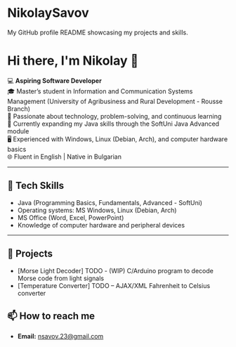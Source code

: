 # NikolaySavov
My GitHub profile README showcasing my projects and skills.

# Hi there, I'm Nikolay 👋

💻 **Aspiring Software Developer**  
🎓 Master’s student in Information and Communication Systems Management (University of Agribusiness and Rural Development - Rousse Branch)  
🚀 Passionate about technology, problem-solving, and continuous learning  
🌱 Currently expanding my Java skills through the SoftUni Java Advanced module  
🖥️ Experienced with Windows, Linux (Debian, Arch), and computer hardware basics  
🌐 Fluent in English | Native in Bulgarian  

---

## 🔧 Tech Skills
- Java (Programming Basics, Fundamentals, Advanced - SoftUni)
- Operating systems: MS Windows, Linux (Debian, Arch)
- MS Office (Word, Excel, PowerPoint)
- Knowledge of computer hardware and peripheral devices

---

## 📂 Projects
- [Morse Light Decoder] TODO - (WIP) C/Arduino program to decode Morse code from light signals  
- [Temperature Converter] TODO – AJAX/XML Fahrenheit to Celsius converter

## 📫 How to reach me
- **Email:** nsavov.23@gmail.com 
